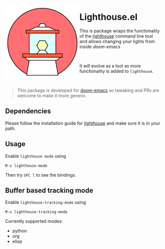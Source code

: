 <p align="left"><img align="left" src="meta/logo.png" width="240px"></p>

# Lighthouse.el

This is package wraps the functionality of the
[lighthouse](https://github.com/finnkauski/lighthouse) command line tool and
allows changing your lights from inside _doom-emacs_

<br>

It will evolve as a tool as more functionality is added to `lighthouse`.

<br>

> This package is developed for
> [doom-emacs](https://github.com/hlissner/doom-emacs) so tweaking and PRs are
> welcome to make it more generic.

## Dependencies

Please follow the installation guide for
[lighthouse](https://github.com/finnkauski/lighthouse) and make sure it is in
your path.

## Usage

Enable `lighthouse mode` using

```
M-x lighthouse-mode
```

Then try `SPC l` to see the bindings.

## Buffer based tracking mode

Enable `lighthouse-tracking-mode` using

```
M-x lighthouse-tracking-mode
```

Currently supported modes:

- python
- org
- elisp
